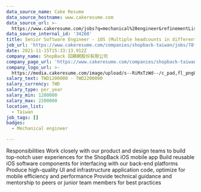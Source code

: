```yaml
---
data_source_name: Cake Resume
data_source_hostname: www.cakeresume.com
data_source_url: >-
  https://www.cakeresume.com/jobs?q=mechanical%20engineer&refinementList%5Blang_name%5D%5B0%5D=English&refinementList%5Bsalary_type%5D=per_year&range%5Bsalary_range%5D%5Bmin%5D=1000000&page=3
data_source_internal_id: '34268'
title: Senior Software Engineer - iOS (Multiple headcounts in different teams)
job_url: 'https://www.cakeresume.com/companies/shopback-taiwan/jobs/78f9ca'
date: 2021-11-15T15:33:13.912Z
company_name: ShopBack 回饋網股份有限公司
company_page_url: 'https://www.cakeresume.com/companies/shopback-taiwan'
company_logo_url: >-
  https://media.cakeresume.com/image/upload/s--RiMxTzWd--/c_pad,fl_png8,h_200,w_200/v1657599645/hma3pimzrdw1b4eq527q.png
salary_text: TWD1200000 - TWD2200000
salary_currency: TWD
salary_type: per_year
salary_min: 1200000
salary_max: 2200000
location_list:
  - Taiwan
job_tags: []
badges:
  - Mechanical engineer

---
```


Responsibilities Work closely with our product and design teams to build top-notch user experiences for the ShopBack iOS mobile app Build reusable iOS software components for interfacing with our back-end platforms Produce high-quality UI and infrastructure application code, optimize for mobile efficiency and performance Provide technical guidance and mentorship to peers or junior team members for best practices